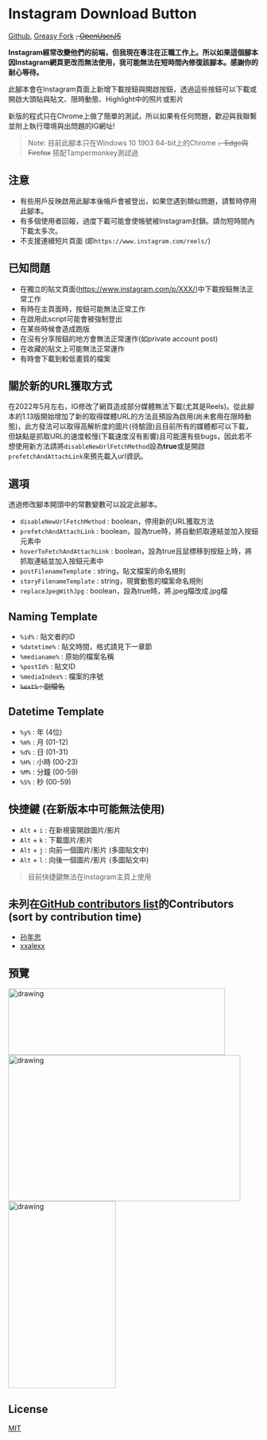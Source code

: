 # Instagram Download Button
[Github](https://github.com/y252328/Instagram_Download_Button), [Greasy Fork](https://greasyfork.org/zh-TW/scripts/406535-instagram-download-button) ~~, [OpenUserJS](https://openuserjs.org/scripts/y252328/Instagram_Download_Button)~~

**Instagram經常改變他們的前端，但我現在專注在正職工作上。所以如果這個腳本因Instagram網頁更改而無法使用，我可能無法在短時間內修復該腳本。感謝你的耐心等待。**

此腳本會在Instagram頁面上新增下載按鈕與開啟按鈕，透過這些按鈕可以下載或開啟大頭貼與貼文、限時動態、Highlight中的照片或影片

新版的程式只在Chrome上做了簡單的測試，所以如果有任何問題，歡迎與我聯繫並附上執行環境與出問題的IG網址!

> Note: 目前此腳本只在Windows 10 1903 64-bit上的Chrome ~~、Edge與Firefox~~ 搭配Tampermonkey測試過

## 注意
* 有些用戶反映啟用此腳本後帳戶會被登出，如果您遇到類似問題，請暫時停用此腳本。
* 有多個使用者回報，過度下載可能會使帳號被Instagram封鎖。請勿短時間內下載太多次。
* 不支援連續短片頁面 (即`https://www.instagram.com/reels/`)

## 已知問題
* 在獨立的貼文頁面(https://www.instagram.com/p/XXX/)中下載按鈕無法正常工作
* 有時在主頁面時，按鈕可能無法正常工作
* 在啟用此script可能會被強制登出
* 在某些時候會造成跑版
* 在沒有分享按鈕的地方會無法正常運作(如private account post)
* 在收藏的貼文上可能無法正常運作
* 有時會下載到較低畫質的檔案

## 關於新的URL獲取方式
在2022年5月左右，IG修改了網頁造成部分媒體無法下載(尤其是Reels)。從此腳本的1.13版開始增加了新的取得媒體URL的方法且預設為啟用(尚未套用在限時動態)，此方發法可以取得高解析度的圖片(待驗證)且目前所有的媒體都可以下載，但缺點是抓取URL的速度較慢(下載速度沒有影響)且可能還有些bugs，因此若不想使用新方法請將`disableNewUrlFetchMethod`設為**true**或是開啟`prefetchAndAttachLink`來預先載入url資訊。

## 選項
透過修改腳本開頭中的常數變數可以設定此腳本。
* `disableNewUrlFetchMethod` : boolean，停用新的URL獲取方法
* `prefetchAndAttachLink` : boolean，設為true時，將自動抓取連結並加入按鈕元素中
* `hoverToFetchAndAttachLink` : boolean，設為true且鼠標移到按鈕上時，將抓取連結並加入按鈕元素中
* `postFilenameTemplate` : string，貼文檔案的命名規則
* `storyFilenameTemplate` : string，現實動態的檔案命名規則
* `replaceJpegWithJpg` : boolean，設為true時，將.jpeg檔改成.jpg檔

## Naming Template
* `%id%` : 貼文者的ID
* `%datetime%` : 貼文時間，格式請見下一章節
* `%medianame%` : 原始的檔案名稱
* `%postId%` : 貼文ID
* `%mediaIndex%` : 檔案的序號
* ~~`%ext%` : 副檔名~~

## Datetime Template
* `%y%` : 年 (4位)
* `%m%` : 月 (01-12)
* `%d%` : 日 (01-31)
* `%H%` : 小時 (00-23)
* `%M%` : 分鐘 (00-59)
* `%S%` : 秒 (00-59)

## 快捷鍵 (在新版本中可能無法使用)
* `Alt` + `i` : 在新視窗開啟圖片/影片
* `Alt` + `k` : 下載圖片/影片
* `Alt` + `j` : 向前一個圖片/影片 (多圖貼文中)
* `Alt` + `l` : 向後一個圖片/影片 (多圖貼文中)

> 目前快捷鍵無法在Instagram主頁上使用

## 未列在[GitHub contributors list](https://github.com/y252328/Instagram_Download_Button/graphs/contributors)的Contributors (sort by contribution time)
* [孙年忠](https://greasyfork.org/users/829246-%E5%AD%99%E5%B9%B4%E5%BF%A0)
* [xxalexx](https://greasyfork.org/en/users/170052-xxalexx)

## 預覽
<img src="img/profile.png" alt="drawing" width="436" height="134"/>
<br/>
<img src="img/post.png" alt="drawing" width="467" height="294"/>
<br/>
<img src="img/story&highlight.png" alt="drawing" width="216" height="376"/>

## License
[MIT](https://github.com/y252328/Instagram_Download_Button/blob/master/LICENSE)